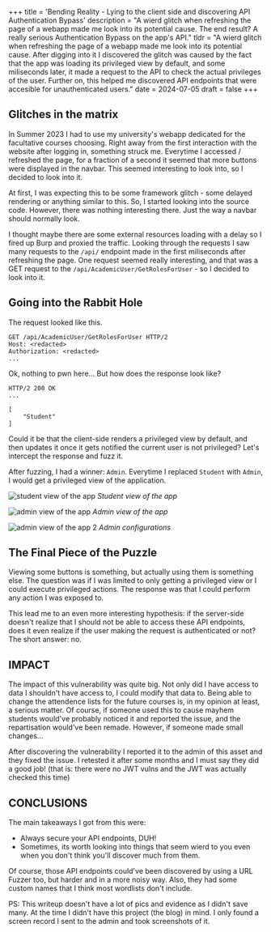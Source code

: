 +++
title = 'Bending Reality - Lying to the client side and discovering API Authentication Bypass'
description = "A wierd glitch when refreshing the page of a webapp made me look into its potential cause. The end result? A really serious Authentication Bypass on the app's API."
tldr = "A wierd glitch when refreshing the page of a webapp made me look into its potential cause. After digging into it I discovered the glitch was caused by the fact that the app was loading its privileged view by default, and some miliseconds later, it made a request to the API to check the actual privileges of the user. Further on, this helped me discovered API endpoints that were accesible for unauthenticated users."
date = 2024-07-05
draft = false 
+++

## Glitches in the matrix

In Summer 2023 I had to use my university's webapp dedicated for the facultative courses choosing.
Right away from the first interaction with the website after logging in, something struck me.
Everytime I accessed / refreshed the page, for a fraction of a second it seemed that more buttons were displayed in the navbar.
This seemed interesting to look into, so I decided to look into it.

At first, I was expecting this to be some framework glitch - some delayed rendering or anything similar to this.
So, I started looking into the source code.
However, there was nothing interesting there.
Just the way a navbar should normally look.

I thought maybe there are some external resources loading with a delay so I fired up Burp and proxied the traffic.
Looking through the requests I saw many requests to the `/api/` endpoint made in the first miliseconds after refreshing the page.
One request seemed really interesting, and that was a GET request to the `/api/AcademicUser/GetRolesForUser` - so I decided to look into it.

## Going into the Rabbit Hole

The request looked like this.

```console
GET /api/AcademicUser/GetRolesForUser HTTP/2
Host: <redacted>
Authorization: <redacted>
...
```

Ok, nothing to pwn here... But how does the response look like?

```console
HTTP/2 200 OK
...

[
    "Student"
]
```

Could it be that the client-side renders a privileged view by default, and then updates it once it gets notified the current user is not privileged?
Let's intercept the response and fuzz it.

After fuzzing, I had a winner: `Admin`.
Everytime I replaced `Student` with `Admin`, I would get a privileged view of the application.

![student view of the app](/posts/imgs/student_view.png)
*Student view of the app*

![admin view of the app](/posts/imgs/admin_view.png)
*Admin view of the app*

![admin view of the app 2](/posts/imgs/admin_view2.png)
*Admin configurations*

## The Final Piece of the Puzzle

Viewing some buttons is something, but actually using them is something else.
The question was if I was limited to only getting a privileged view or I could execute privileged actions.
The response was that I could perform any action I was exposed to.

This lead me to an even more interesting hypothesis: if the server-side doesn't realize that I should not be able to access these API endpoints, does it even realize if the user making the request is authenticated or not?
The short answer: no.

## IMPACT

The impact of this vulnerability was quite big. Not only did I have access to data I shouldn't have access to, I could modify that data to.
Being able to change the attendence lists for the future courses is, in my opinion at least, a serious matter.
Of course, if someone used this to cause mayhem students would've probably noticed it and reported the issue, and the repartisation would've been remade.
However, if someone made small changes...

After discovering the vulnerability I reported it to the admin of this asset and they fixed the issue.
I retested it after some months and I must say they did a good job! (that is: there were no JWT vulns and the JWT was actually checked this time)

## CONCLUSIONS

The main takeaways I got from this were:

- Always secure your API endpoints, DUH!
- Sometimes, its worth looking into things that seem wierd to you even when you don't think you'll discover much from them.

Of course, those API endpoints could've been discovered by using a URL Fuzzer too, but harder and in a more noisy way.
Also, they had some custom names that I think most wordlists don't include.

PS: This writeup doesn't have a lot of pics and evidence as I didn't save many. At the time I didn't have this project (the blog) in mind. I only found a screen record I sent to the admin and took screenshots of it.
